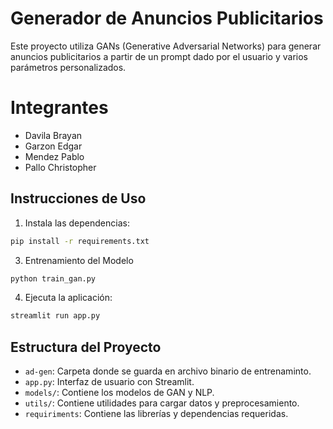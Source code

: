 # Generador de Anuncios Publicitarios

Este proyecto utiliza GANs (Generative Adversarial Networks) para generar anuncios publicitarios a partir de un prompt dado por el usuario y varios parámetros personalizados.

# Integrantes
- Davila Brayan
- Garzon Edgar
- Mendez Pablo
- Pallo Christopher

## Instrucciones de Uso

1. Instala las dependencias:
   
```sh
pip install -r requirements.txt
```


3. Entrenamiento del Modelo

```sh
python train_gan.py
```

4. Ejecuta la aplicación:
   
```sh
streamlit run app.py
```

## Estructura del Proyecto
- `ad-gen`: Carpeta donde se guarda en archivo binario de entrenaminto.
- `app.py`: Interfaz de usuario con Streamlit.
- `models/`: Contiene los modelos de GAN y NLP.
- `utils/`: Contiene utilidades para cargar datos y preprocesamiento.
- `requiriments`: Contiene las librerías y dependencias requeridas.
